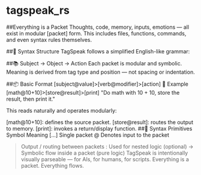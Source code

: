 # tagspeak_rs
##Everything is a Packet
Thoughts, code, memory, inputs, emotions — all exist in modular [packet] form. This includes files, functions, commands, and even syntax rules themselves.

##🧠 Syntax Structure
TagSpeak follows a simplified English-like grammar:

##📚 Subject → Object → Action
Each packet is modular and symbolic. Meaning is derived from tag type and position — not spacing or indentation.

##📦 Basic Format
[subject@value]>[verb@modifier]>[action]
🔹 Example
[math@10+10]>[store@result]>[print]
"Do math with 10 + 10, store the result, then print it."

This reads naturally and operates modularly:

[math@10+10]: defines the source packet.
[store@result]: routes the output to memory.
[print]: invokes a return/display function.
##🧰 Syntax Primitives
Symbol	Meaning
[...]	Single packet
@	Denotes input to the packet
>	Output / routing between packets
:	Used for nested logic (optional)
->	Symbolic flow inside a packet (pure logic)
TagSpeak is intentionally visually parseable — for AIs, for humans, for scripts. Everything is a packet. Everything flows.
